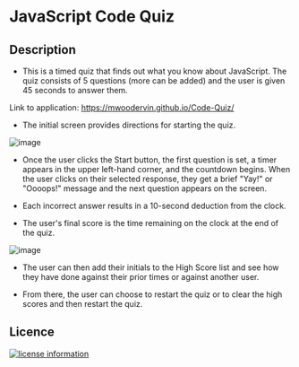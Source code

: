 # JavaScript Code Quiz

## Description
- This is a timed quiz that finds out what you know about JavaScript. The quiz consists of 5 questions (more can be added) and the user is given 45 seconds to answer them.

Link to application:  https://mwoodervin.github.io/Code-Quiz/

- The initial screen provides directions for starting the quiz.

![image](https://user-images.githubusercontent.com/65414966/87885917-019e4780-c9e7-11ea-80b4-5a0a1f213945.png)


- Once the user clicks the Start button, the first question is set, a timer appears in the upper left-hand corner, and the countdown begins. When the user clicks on their selected response, they get a brief "Yay!" or "Oooops!" message and the next question appears on the screen.

- Each incorrect answer results in a 10-second deduction from the clock.

- The user's final score is the time remaining on the clock at the end of the quiz.

![image](https://user-images.githubusercontent.com/65414966/87885941-285c7e00-c9e7-11ea-90fa-3f49e02ff184.png)


- The user can then add their initials to the High Score list and see how they have done against their prior times or against another user.

- From there, the user can choose to restart the quiz or to clear the high scores and then restart the quiz.

## Licence
[![license information](https://img.shields.io/badge/license-MIT-blue)](https://github.com/mwoodervin/Code-Quiz/blob/master/LICENSE)
